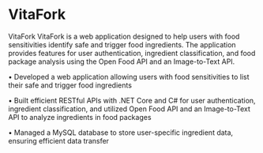 # VitaFork

VitaFork
VitaFork is a web application designed to help users with food sensitivities identify safe and trigger food ingredients. The application provides features for user authentication, ingredient classification, and food package analysis using the Open Food API and an Image-to-Text API.

• Developed a web application allowing users with food sensitivities to list their safe and trigger food ingredients

• Built efficient RESTful APIs with .NET Core and C# for user authentication, ingredient classification, and
utilized Open Food API and an Image-to-Text API to analyze ingredients in food packages

• Managed a MySQL database to store user-specific ingredient data, ensuring efficient data transfer
